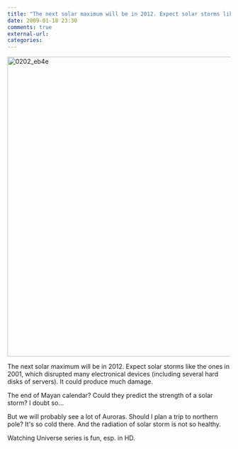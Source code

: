 ```yaml
---
title: "The next solar maximum will be in 2012. Expect solar storms like the ones in ..."
date: 2009-01-18 23:30
comments: true
external-url:
categories:
---
```

[<img src="http://a.asset.soup.io/asset/0217/0202_eb4e.png" width="1200" height="675" alt="0202_eb4e" />][1]

The next solar maximum will be in 2012. Expect solar storms like the ones in 2001, which disrupted many electronical devices (including several hard disks of servers). It could produce much damage.   
  
The end of Mayan calendar? Could they predict the strength of a solar storm? I doubt so...  
  
But we will probably see a lot of Auroras. Should I plan a trip to northern pole? It's so cold there. And the radiation of solar storm is not so healthy.  
  
Watching Universe series is fun, esp. in HD.  
  


  [1]: http://www.amazon.com/Universe-Complete-Season-History-Channel/dp/B000UP881S
